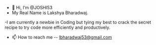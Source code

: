 - 👋 Hi, I’m @JOSHI53
- My Real Name is Lakshya Bharadwaj.

-I am currently a newbie in Coding but tying my best to crack the secret recipe to try code more efficiently and productively.

- 📫 How to reach me -- lbharadwaj53@gmail.com

<!---
JOSHI53/JOSHI53 is a ✨ special ✨ repository because its `README.md` (this file) appears on your GitHub profile.
You can click the Preview link to take a look at your changes.
--->
